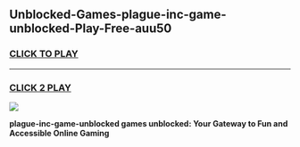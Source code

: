 
## Unblocked-Games-plague-inc-game-unblocked-Play-Free-auu50
<h3>
<a href="https://premium76.site?title=plague-inc-game-unblocked&ref=20A">CLICK TO PLAY</a></h3>
<hr>

<h3>
<a href="https://premium76.site?title=plague-inc-game-unblocked&ref=20A">CLICK 2 PLAY</a>
  
</h3>

<a href="https://premium76.site?title=plague-inc-game-unblocked&ref=20A"><img src="https://clearcache.store/games.png"></a>


**plague-inc-game-unblocked games unblocked: Your Gateway to Fun and Accessible Online Gaming**
